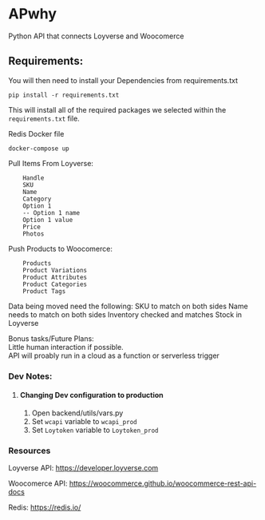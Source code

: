 # APwhy

Python API that connects Loyverse and Woocomerce

## Requirements:

You will then need to install your Dependencies from requirements.txt

```
pip install -r requirements.txt
```

This will install all of the required packages we selected within the `requirements.txt` file.

Redis Docker file

```
docker-compose up
```

Pull Items From Loyverse:

```
    Handle
    SKU
    Name
    Category
    Option 1
    -- Option 1 name
    Option 1 value
    Price
    Photos
```

Push Products to Woocomerce:

```
    Products
    Product Variations
    Product Attributes
    Product Categories
    Product Tags
```

Data being moved need the following:
SKU to match on both sides Name needs to match on both sides Inventory checked and matches Stock in Loyverse

Bonus tasks/Future Plans:    
Little human interaction if possible.  
API will proably run in a cloud as a function or serverless trigger

### Dev Notes:

1. #### Changing Dev configuration to production
   1. Open backend/utils/vars.py
   2. Set ``wcapi`` variable to ``wcapi_prod``
   3. Set ``Loytoken`` variable to ``Loytoken_prod``

### Resources

Loyverse API: https://developer.loyverse.com

Woocomerce API: https://woocommerce.github.io/woocommerce-rest-api-docs

Redis: https://redis.io/